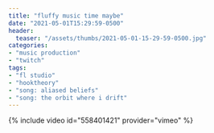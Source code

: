 ```yaml
---
title: "fluffy music time maybe"
date: "2021-05-01T15:29:59-0500"
header:
  teaser: "/assets/thumbs/2021-05-01-15-29-59-0500.jpg"
categories:
- "music production"
- "twitch"
tags:
- "fl studio"
- "hooktheory"
- "song: aliased beliefs"
- "song: the orbit where i drift"
---
```

{% include video id="558401421" provider="vimeo" %}
